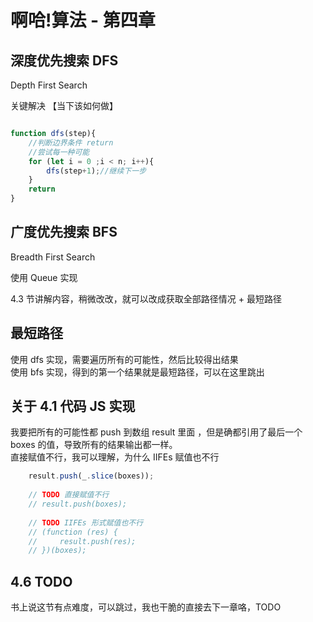 # 啊哈!算法 - 第四章

## 深度优先搜索 DFS  

Depth First Search 

关键解决 【当下该如何做】

```js

function dfs(step){
    //判断边界条件 return
    //尝试每一种可能
    for (let i = 0 ;i < n; i++){
        dfs(step+1);//继续下一步
    } 
    return 
}

```

## 广度优先搜索 BFS  

Breadth First Search  

使用 Queue 实现  

4.3 节讲解内容，稍微改改，就可以改成获取全部路径情况 + 最短路径  

## 最短路径

使用 dfs 实现，需要遍历所有的可能性，然后比较得出结果  
使用 bfs 实现，得到的第一个结果就是最短路径，可以在这里跳出  

## 关于 4.1 代码 JS 实现  
我要把所有的可能性都 push 到数组 result 里面 ，但是确都引用了最后一个 boxes 的值，导致所有的结果输出都一样。  
直接赋值不行，我可以理解，为什么 IIFEs 赋值也不行

```js
    result.push(_.slice(boxes));
    
    // TODO 直接赋值不行
    // result.push(boxes);
    
    // TODO IIFEs 形式赋值也不行
    // (function (res) {
    //     result.push(res);
    // })(boxes);
```

## 4.6  TODO  

书上说这节有点难度，可以跳过，我也干脆的直接去下一章咯，TODO 